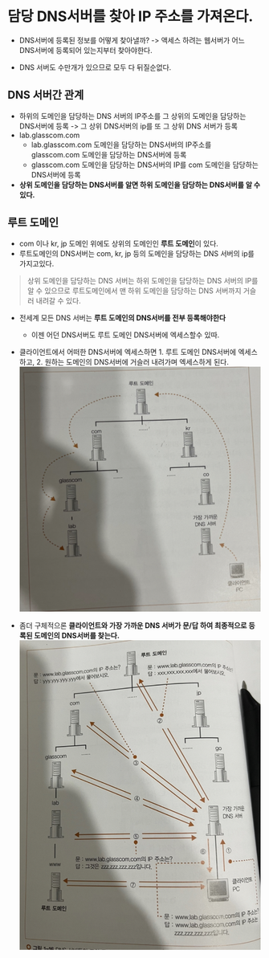 # 담당 DNS서버를 찾아 IP 주소를 가져온다.

- DNS서버에 등록된 정보를 어떻게 찾아낼까? 
  -> 액세스 하려는 웹서버가 어느 DNS서버에 등록되어 있는지부터 찾아야한다.

- DNS 서버도 수만개가 있으므로 모두 다 뒤질순없다.

## DNS 서버간 관계

- 하위의 도메인을 담당하는 DNS 서버의 IP주소를 그 상위의 도메인을 담당하는 DNS서버에 등록 -> 그 상위 DNS서버의 ip를 또 그 상위 DNS 서버가 등록
- lab.glasscom.com
  - lab.glasscom.com 도메인을 담당하는 DNS서버의 IP주소를 glasscom.com 도메인을 담당하는 DNS서버에 등록
  - glasscom.com 도메인을 담당하는 DNS서버의 IP를 com 도메인을 담당하는 DNS서버에 등록
- **상위 도메인을 담당하는 DNS서버를 알면 하위 도메인을 담당하는 DNS서버를 알 수 있다.**

## 루트 도메인
- com 이나 kr, jp 도메인 위에도 상위의 도메인인 **루트 도메인**이 있다.
- 루트도메인의 DNS서버는 com, kr, jp 등의 도메인을 담당하는 DNS 서버의 ip를 가지고있다.

> 상위 도메인을 담당하는 DNS 서버는 하위 도메인을 담당하는 DNS 서버의 IP를 알 수 있으므로 루트도메인에서 맨 하위 도메인을 담당하는 DNS 서버까지 거슬러 내려갈 수 있다.

- 전세계 모든 DNS 서버는 **루트 도메인의 DNS서버를 전부 등록해야한다**
  - 이젠 어던 DNS서버도 루트 도메인 DNS서버에 엑세스할수 있따.

- 클라이언트에서 어떠한 DNS서버에 엑세스하면 1. 루트 도메인 DNS서버에 엑세스하고, 2. 원하는 도메인의 DNS서버에 거슬러 내려가며 엑세스하게 된다.
![스크린샷 2023-07-30 19.40.01.png](images%2F%EC%8A%A4%ED%81%AC%EB%A6%B0%EC%83%B7%202023-07-30%2019.40.01.png)

- 좀더 구체적으론 **클라이언트와 가장 가까운 DNS 서버가 문/답 하여 최종적으로 등록된 도메인의 DNS서버를 찾는다.**
![스크린샷 2023-07-30 19.43.11.png](images%2F%EC%8A%A4%ED%81%AC%EB%A6%B0%EC%83%B7%202023-07-30%2019.43.11.png)

